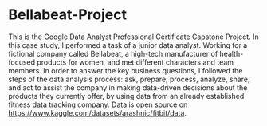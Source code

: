 # Bellabeat-Project
This is the Google Data Analyst Professional Certificate Capstone Project. 
In this case study, I performed a task of a junior data
analyst. Working for a fictional company called Bellabeat, a high-tech manufacturer of health-focused products for women, and
met different characters and team members. In order to answer the key business questions, I followed the steps of the
data analysis process: ask, prepare, process, analyze, share, and act to assist the company in making data-driven decisions about the products they currently offer, by using data from an already established fitness data tracking company.
Data is open source on https://www.kaggle.com/datasets/arashnic/fitbit/data.
